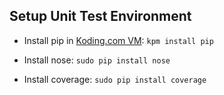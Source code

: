 ## Setup Unit Test Environment
 
- Install pip in [Koding.com VM](koding.com): `kpm install pip`
 
- Install nose: `sudo pip install nose`

- Install coverage: `sudo pip install coverage`
